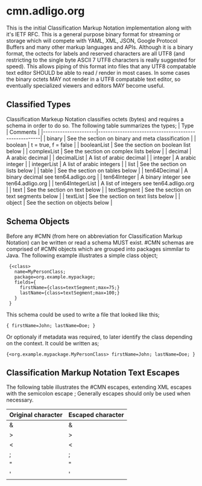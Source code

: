 # cmn.adligo.org
This is the initial Classification Markup Notation implementation along with it's IETF RFC.  This is a general purpose binary format for streaming or storage which will compete with YAML, XML, JSON, Google Protocol Buffers and many other markup languages and APIs.  Although it is a binary format, the octects for labels and reserved characters are all UTF8 (and restricting to the single byte ASCII 7 UTF8 characters is really suggested for speed).  This allows piping of this format into files that any UTF8 compatable text editor SHOULD be able to read / render in most cases.  In some cases the binary octets MAY not render in a UTF8 compatable text editor, so eventually specialized viewers and editors MAY become useful.

## Classified Types
  Classification Markeup Notation classifies octets (bytes) and requires a schema in order to do so.  The following table summarizes the types;
  |  Type                |                      Comments                        | 
  |----------------------|------------------------------------------------------|
  | binary               |   See the section on binary and meta classification  |
  | boolean              |   t = true, f = false                                |
  | booleanList          |   See the section on boolean list below              |
  | complexList          |   See the section on complex lists below             |
  | decimal              |   A arabic decimal                                   |
  | decimalList          |   A list of arabic decimal                           |
  | integer              |   A arabic integer                                   |
  | integerList          |   A list of arabic integers                          |
  | list                 |   See the section on lists below                     |
  | table                |   See the section on tables below                    |
  | ten64Decimal         |   A binary decimal see ten64.adligo.org              |
  | ten64Integer         |   A binary integer see ten64.adligo.org              |
  | ten64IntegerList     |   A list of integers see ten64.adligo.org            |
  | text                 |   See the section on text below                      |
  | textSegment          |   See the section on text segments below             |
  | textList             |   See the section on text lists below                |
  | object               |   See the section on objects below                   |

## Schema Objects
   Before any #CMN (from here on abbreviation for Classification Markup Notation) can be written or read a schema MUST exist.  #CMN schemas are comprised of #CMN objects which are grouped into packages simmilar to Java.  The following example illustrates a simple class object;
   ```
    {<class>
      name=MyPersonClass;
      package=org.example.mypackage;
      fields={
        firstName={class=textSegment;max=75;}
        lastName={class=textSegment;max=100;}
      }
    }
   ```
   
   This schema could be used to write a file that looked like this;
   ```
   { firstName=John; lastName=Doe; }
   ```
   Or optionaly if metadata was required, to later identify the class depending on the context.  It could be written as;
   ```
   {<org.example.mypackage.MyPersonClass> firstName=John; lastName=Doe; }
   ```
   
   ## Classification Markup Notation Text Escapes
   The following table illustrates the #CMN escapes, extending XML escapes with the semicolon escape &semi; Generally escapes
   should only be used when necessary.
   
   |  Original character  |  Escaped character  |
   |----------------------|---------------------|
   | &	                  | &amp;               |
   | >	                  | &gt;                |
   | <	                  | &lt;                |
   | ;                    | &semi;              |
   | "                    |	&quot;              |
   | '                    |	&apos;              |



